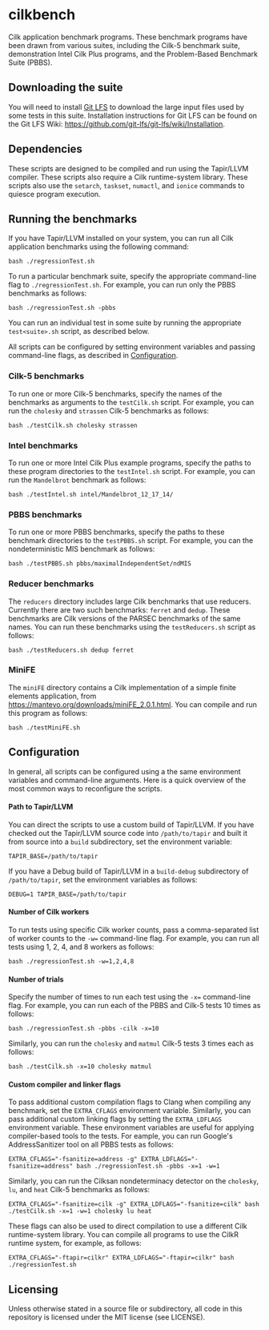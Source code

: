 # cilkbench
Cilk application benchmark programs.  These benchmark programs have been drawn from various suites, including the Cilk-5 benchmark suite, demonstration Intel Cilk Plus programs, and the Problem-Based Benchmark Suite (PBBS).

## Downloading the suite

You will need to install [Git LFS](https://git-lfs.github.com/) to download the large input files used by some tests in this suite.  Installation instructions for Git LFS can be found on the Git LFS Wiki: https://github.com/git-lfs/git-lfs/wiki/Installation.

## Dependencies

These scripts are designed to be compiled and run using the Tapir/LLVM compiler.  These scripts also require a Cilk runtime-system library.  These scripts also use the `setarch`, `taskset`, `numactl`, and `ionice` commands to quiesce program execution.

## Running the benchmarks

If you have Tapir/LLVM installed on your system, you can run all Cilk application benchmarks using the following command:

    bash ./regressionTest.sh

To run a particular benchmark suite, specify the appropriate command-line flag to `./regressionTest.sh`.  For example, you can run only the PBBS benchmarks as follows:

    bash ./regressionTest.sh -pbbs

You can run an individual test in some suite by running the appropriate `test<suite>.sh` script, as described below.

All scripts can be configured by setting environment variables and passing command-line flags, as described in [Configuration](#configuration).

### Cilk-5 benchmarks

To run one or more Cilk-5 benchmarks, specify the names of the benchmarks as arguments to the `testCilk.sh` script.  For example, you can run the `cholesky` and `strassen` Cilk-5 benchmarks as follows:

    bash ./testCilk.sh cholesky strassen

### Intel benchmarks

To run one or more Intel Cilk Plus example programs, specify the paths to these program directories to the `testIntel.sh` script.  For example, you can run the `Mandelbrot` benchmark as follows:

    bash ./testIntel.sh intel/Mandelbrot_12_17_14/

### PBBS benchmarks

To run one or more PBBS benchmarks, specify the paths to these benchmark directories to the `testPBBS.sh` script.  For example, you can the nondeterministic MIS benchmark as follows:

    bash ./testPBBS.sh pbbs/maximalIndependentSet/ndMIS

### Reducer benchmarks

The `reducers` directory includes large Cilk benchmarks that use reducers.  Currently there are two such benchmarks: `ferret` and `dedup`.  These benchmarks are Cilk versions of the PARSEC benchmarks of the same names.  You can run these benchmarks using the `testReducers.sh` script as follows:

    bash ./testReducers.sh dedup ferret

### MiniFE

The `miniFE` directory contains a Cilk implementation of a simple finite elements application, from https://mantevo.org/downloads/miniFE_2.0.1.html.  You can compile and run this program as follows:

    bash ./testMiniFE.sh

## Configuration

In general, all scripts can be configured using a the same environment variables and command-line arguments.  Here is a quick overview of the most common ways to reconfigure the scripts.

#### Path to Tapir/LLVM

You can direct the scripts to use a custom build of Tapir/LLVM.  If you have checked out the Tapir/LLVM source code into `/path/to/tapir` and built it from source into a `build` subdirectory, set the environment variable:

    TAPIR_BASE=/path/to/tapir

If you have a Debug build of Tapir/LLVM in a `build-debug` subdirectory of `/path/to/tapir`, set the environment variables as follows:

    DEBUG=1 TAPIR_BASE=/path/to/tapir

#### Number of Cilk workers

To run tests using specific Cilk worker counts, pass a comma-separated list of worker counts to the `-w=` command-line flag.  For example, you can run all tests using 1, 2, 4, and 8 workers as follows:

    bash ./regressionTest.sh -w=1,2,4,8

#### Number of trials

Specify the number of times to run each test using the `-x=` command-line flag.  For example, you can run each of the PBBS and Cilk-5 tests 10 times as follows:

    bash ./regressionTest.sh -pbbs -cilk -x=10

Similarly, you can run the `cholesky` and `matmul` Cilk-5 tests 3 times each as follows:

    bash ./testCilk.sh -x=10 cholesky matmul

#### Custom compiler and linker flags

To pass additional custom compilation flags to Clang when compiling any benchmark, set the `EXTRA_CFLAGS` environment variable.  Similarly, you can pass additional custom linking flags by setting the `EXTRA_LDFLAGS` environment variable.  These environment variables are useful for applying compiler-based tools to the tests.  For eample, you can run Google's AddressSanitizer tool on all PBBS tests as follows:

    EXTRA_CFLAGS="-fsanitize=address -g" EXTRA_LDFLAGS="-fsanitize=address" bash ./regressionTest.sh -pbbs -x=1 -w=1

Similarly, you can run the Cilksan nondeterminacy detector on the `cholesky`, `lu`, and `heat` Cilk-5 benchmarks as follows:

    EXTRA_CFLAGS="-fsanitize=cilk -g" EXTRA_LDFLAGS="-fsanitize=cilk" bash ./testCilk.sh -x=1 -w=1 cholesky lu heat

These flags can also be used to direct compilation to use a different Cilk runtime-system library.  You can compile all programs to use the CilkR runtime system, for example, as follows:

    EXTRA_CFLAGS="-ftapir=cilkr" EXTRA_LDFLAGS="-ftapir=cilkr" bash ./regressionTest.sh

## Licensing

Unless otherwise stated in a source file or subdirectory, all code in this repository is licensed under the MIT license (see LICENSE).
